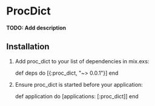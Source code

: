 # ProcDict

**TODO: Add description**

## Installation

  1. Add proc_dict to your list of dependencies in mix.exs:

        def deps do
          [{:proc_dict, "~> 0.0.1"}]
        end

  2. Ensure proc_dict is started before your application:

        def application do
          [applications: [:proc_dict]]
        end
